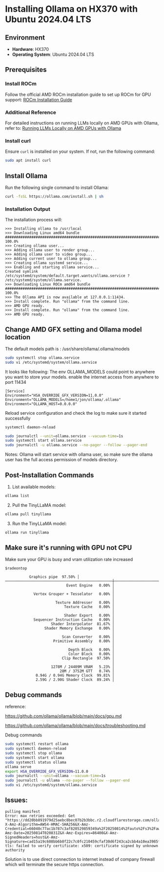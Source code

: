 # Installing Ollama on HX370 with Ubuntu 2024.04 LTS

## Environment
- **Hardware**: HX370
- **Operating System**: Ubuntu 2024.04 LTS

## Prerequisites

### Install ROCm
Follow the official AMD ROCm installation guide to set up ROCm for GPU support:
[ROCm Installation Guide](https://rocm.docs.amd.com/projects/install-on-linux/en/latest/install/quick-start.html)

### Additional Reference
For detailed instructions on running LLMs locally on AMD GPUs with Ollama, refer to:
[Running LLMs Locally on AMD GPUs with Ollama](https://www.amd.com/en/developer/resources/technical-articles/running-llms-locally-on-amd-gpus-with-ollama.html)

### Install curl
Ensure `curl` is installed on your system. If not, run the following command:
```bash
sudo apt install curl
```

## Install Ollama
Run the following single command to install Ollama:
```bash
curl -fsSL https://ollama.com/install.sh | sh
```

### Installation Output
The installation process will:

```
>>> Installing ollama to /usr/local
>>> Downloading Linux amd64 bundle
######################################################################## 100.0%
>>> Creating ollama user...
>>> Adding ollama user to render group...
>>> Adding ollama user to video group...
>>> Adding current user to ollama group...
>>> Creating ollama systemd service...
>>> Enabling and starting ollama service...
Created symlink /etc/systemd/system/default.target.wants/ollama.service ? /etc/systemd/system/ollama.service.
>>> Downloading Linux ROCm amd64 bundle
######################################################################## 100.0%
>>> The Ollama API is now available at 127.0.0.1:11434.
>>> Install complete. Run "ollama" from the command line.
>>> AMD GPU ready.
>>> Install complete. Run "ollama" from the command line.
>>> AMD GPU ready.
```



## Change AMD GFX setting and Ollama model location
The default models path is :
/usr/share/ollama/.ollama/models

```bash
sudo systemctl stop ollama.service
sudo vi /etc/systemd/system/ollama.service
```

It looks like following:
The env OLLAMA_MODELS could point to anywhere you want to store your models. 
enable the internet access from anywhere to port 11434

```
[Service]
Environment="HSA_OVERRIDE_GFX_VERSION=11.0.0"
Environment="OLLAMA_MODELS=/home1/jon/ollama/.ollama"
Environment="OLLAMA_HOST=0.0.0.0"
```

Reload service configuration and check the log to make sure it started successfully
```bash
systemctl daemon-reload

sudo journalctl --unit=ollama.service --vacuum-time=1s
sudo systemctl start ollama.service
sudo journalctl -u ollama.service --no-pager --follow --pager-end

```

Notes: Ollama will start service with ollama user, so make sure the ollama user has the full access permission of models directory. 

## Post-Installation Commands
1. List available models:
```bash
ollama list
```

2. Pull the TinyLLaMA model:
```bash
ollama pull tinyllama
```

3. Run the TinyLLaMA model:
```bash
ollama run tinyllama
```

## Make sure it's running with GPU not CPU

Make sure your GPU is busy and vram utilization rate increased
```
$radeontop

           Graphics pipe  97.50% │
─────────────────────────────────────────────────┼───────────────────────────────────────────────
                            Event Engine   0.00% │
                                                 │
             Vertex Grouper + Tesselator   0.00% │
                                                 │
                       Texture Addresser   0.00% │
                           Texture Cache   0.00% │
                                                 │
                           Shader Export   0.00% │
             Sequencer Instruction Cache   0.00% │
                     Shader Interpolator  81.67% │
                  Shader Memory Exchange   0.00% │
                                                 │
                          Scan Converter   0.00% │
                      Primitive Assembly   0.00% │
                                                 │
                             Depth Block   0.00% │
                             Color Block   0.00% │
                          Clip Rectangle  97.50% │
                                                 │
                     1278M / 24409M VRAM   5.23% │
                         28M / 3752M GTT   0.74% │
              0.94G / 0.94G Memory Clock  99.81% │
              2.59G / 2.90G Shader Clock  89.24% │
```



## Debug commands

reference:

https://github.com/ollama/ollama/blob/main/docs/gpu.md

https://github.com/ollama/ollama/blob/main/docs/troubleshooting.md

Debug commands
```bash
sudo systemctl restart ollama
sudo systemctl daemon-reload  
sudo systemctl stop ollama
sudo systemctl start ollama
sudo systemctl status ollama
ollama serve
export HSA_OVERRIDE_GFX_VERSION=11.0.0
sudo journalctl --unit=ollama --vacuum-time=1s
sudo journalctl -u ollama --no-pager --follow --pager-end
sudo vi /etc/systemd/system/ollama.service
```



## Issues:
```
pulling manifest
Error: max retries exceeded: Get "https://dd20bb891979d25aebc8bec07b2b3bbc.r2.cloudflarestorage.com/ollama/docker/registry/v2/blobs/sha256/2a/2af3b81862c6be03c769683af18efdadb2c33f60ff32ab6f83e42c043d6c7816/data?X-Amz-Algorithm=AWS4-HMAC-SHA256&X-Amz-Credential=66040c77ac1b787c3af820529859349a%2F20250814%2Fauto%2Fs3%2Faws4_request&X-Amz-Date=20250814T020831Z&X-Amz-Expires=86400&X-Amz-SignedHeaders=host&X-Amz-Signature=cad15a19c608bb6b0f22c7c0fc210459cfaf30d6f243ca2cbb4a10ea3985f9f8": tls: failed to verify certificate: x509: certificate signed by unknown authority
```
Solution is to use direct connection to internet instead of company firewall which will terminate the secure https connection.



